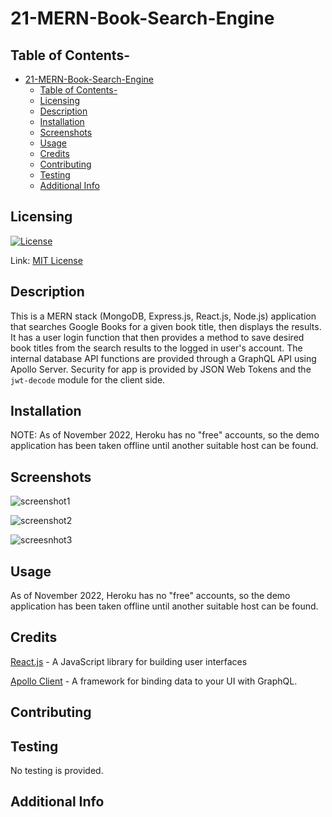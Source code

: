 # 21-MERN-Book-Search-Engine

## Table of Contents-
- [21-MERN-Book-Search-Engine](#21-mern-book-search-engine)
  - [Table of Contents-](#table-of-contents-)
  - [Licensing](#licensing)
  - [Description](#description)
  - [Installation](#installation)
  - [Screenshots](#screenshots)
  - [Usage](#usage)
  - [Credits](#credits)
  - [Contributing](#contributing)
  - [Testing](#testing)
  - [Additional Info](#additional-info)

## Licensing

[![License](https://img.shields.io/badge/license-MIT-green)](./LICENSE)

Link: [MIT License](https://opensource.org/licenses/MIT)

## Description

This is a MERN stack (MongoDB, Express.js, React.js, Node.js) application that searches Google Books for a given book title, then displays the results. It has a user login function that then provides a method to save desired book titles from the search results to the logged in user's account. The internal database API functions are provided through a GraphQL API using Apollo Server. Security for app is provided by JSON Web Tokens and the `jwt-decode` module for the client side.

## Installation

NOTE: As of November 2022, Heroku has no "free" accounts, so the demo application has been taken offline until another suitable host can be found.

## Screenshots

![screenshot1](./assets/screenshot1.png)

![screenshot2](./assets/screenshot2.png)

![screesnhot3](./assets/screenshot3.png)

## Usage

As of November 2022, Heroku has no "free" accounts, so the demo application has been taken offline until another suitable host can be found.

## Credits

[React.js](https://reactjs.org/) - A JavaScript library for building user interfaces

[Apollo Client](https://www.apollographql.com/apollo-client) - A framework for binding data to your UI with GraphQL.

## Contributing


## Testing

  No testing is provided.

## Additional Info



